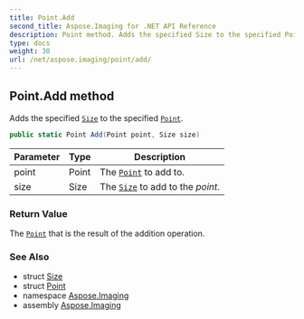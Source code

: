 ```yaml
---
title: Point.Add
second_title: Aspose.Imaging for .NET API Reference
description: Point method. Adds the specified Size to the specified Point
type: docs
weight: 30
url: /net/aspose.imaging/point/add/
---
```

## Point.Add method

Adds the specified [`Size`](../../size/) to the specified [`Point`](../).

```csharp
public static Point Add(Point point, Size size)
```

| Parameter | Type | Description |
| --- | --- | --- |
| point | Point | The [`Point`](../) to add to. |
| size | Size | The [`Size`](../../size/) to add to the *point*. |

### Return Value

The [`Point`](../) that is the result of the addition operation.

### See Also

* struct [Size](../../size/)
* struct [Point](../)
* namespace [Aspose.Imaging](../../point/)
* assembly [Aspose.Imaging](../../../)


